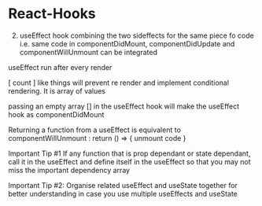 # React-Hooks

2) useEffect hook
combining the two sideffects for the same piece fo code i.e. same code in componentDidMount, componentDidUpdate and componentWillUnmount can be integrated

useEffect run after every render

[ count ] like things will prevent re render and implement conditional rendering. It is array of values

passing an empty array [] in the useEffect hook will make the useEffect hook as componentDidMount

Returning a function from a useEffect is equivalent to componentWillUnmount : return () => { unmount code } 

Important Tip #1 If any function that is prop dependant or state dependant, call it in the useEffect and define itself in the useEffect so that you may not miss the important dependency array

Important Tip #2: Organise related useEffect and useState together for better understanding in case you use multiple useEffects and useState
